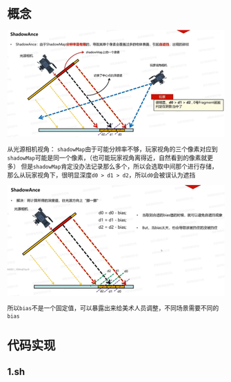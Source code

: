 # 概念

![输入图片说明](/imgs/2025-02-25/bt5KiPgBKRaSixIZ.png)

从光源相机视角：
`shadowMap`由于可能分辨率不够，玩家视角的三个像素对应到`shadowMap`可能是同一个像素，（也可能玩家视角离得近，自然看到的像素就更多）
但是`shadowMap`肯定没办法记录那么多个，所以会选取中间那个进行存储，
那么从玩家视角下，很明显深度`d0 > d1 > d2`，所以`d0`会被误认为遮挡

![输入图片说明](/imgs/2025-02-25/ah8tjNTdtm30xfea.png)

所以`bias`不是一个固定值，可以暴露出来给美术人员调整，不同场景需要不同的`bias`

# 代码实现
## 1.sh
<!--stackedit_data:
eyJoaXN0b3J5IjpbLTEwNjg2OTYyNjAsLTEyMjMxODc5NjIsLT
IwODg3NDY2MTJdfQ==
-->